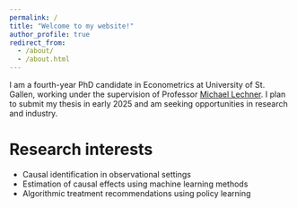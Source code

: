 ```yaml
---
permalink: /
title: "Welcome to my website!"
author_profile: true
redirect_from: 
  - /about/
  - /about.html
---
```


I am a fourth-year PhD candidate in Econometrics at University of St. Gallen, working under the supervision of Professor [Michael Lechner](https://www.michael-lechner.eu/). I plan to submit my thesis in early 2025 and am seeking opportunities in research and industry.

Research interests
======
* Causal identification in observational settings
* Estimation of causal effects using machine learning methods
* Algorithmic treatment recommendations using policy learning
